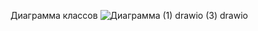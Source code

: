 Диаграмма классов
![Диаграмма (1) drawio (3) drawio](https://github.com/user-attachments/assets/e9744ce3-02bc-4302-818a-089f58134ebc)
